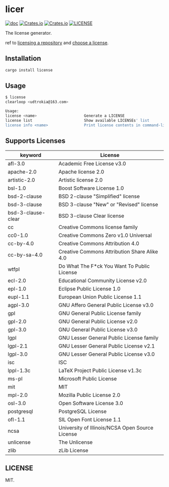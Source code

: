 # licer
[![doc](https://img.shields.io/badge/0.1.0-docs-green.svg)](https://docs.rs/licer/)
[![Crates.io](https://img.shields.io/crates/v/licer.svg)](https://crates.io/crates/licer)
[![Crates.io](https://img.shields.io/crates/d/licer.svg)](https://crates.io/crates/licer)
[![LICENSE](https://img.shields.io/crates/l/licer.svg)](https://choosealicense.com/licenses/mit/)

The license generator.

ref to [licensing a repository][0] and [choose a license][1].

## Installation

```sh
cargo install license
```

## Usage

```sh
$ license
clearloop <udtrokia@163.com>

Usage:
license <name>                     Generate a LICENSE
license list                       Show available LICENSEs' list
license info <name>                Print license contents in command-line
```

## Supports Licenses
| keyword            | License                                         |
|--------------------|-------------------------------------------------|
| afl-3.0            | Academic Free License v3.0                      |
| apache-2.0         | Apache license 2.0                              |
| artistic-2.0       | Artistic license 2.0                            |
| bsl-1.0            | Boost Software License 1.0                      |
| bsd-2-clause       | BSD 2-clause "Simplified" license               |
| bsd-3-clause       | BSD 3-clause "New" or "Revised" license         |
| bsd-3-clause-clear | BSD 3-clause Clear license                      |
| cc                 | Creative Commons license family                 |
| cc0-1.0            | Creative Commons Zero v1.0 Universal            |
| cc-by-4.0          | Creative Commons Attribution 4.0                |
| cc-by-sa-4.0       | Creative Commons Attribution Share Alike 4.0    |
| wtfpl              | Do What The F*ck You Want To Public License     |
| ecl-2.0            | Educational Community License v2.0              |
| epl-1.0            | Eclipse Public License 1.0                      |
| eupl-1.1           | European Union Public License 1.1               |
| agpl-3.0           | GNU Affero General Public License v3.0          |
| gpl                | GNU General Public License family               |
| gpl-2.0            | GNU General Public License v2.0                 |
| gpl-3.0            | GNU General Public License v3.0                 |
| lgpl               | GNU Lesser General Public License family        |
| lgpl-2.1           | GNU Lesser General Public License v2.1          |
| lgpl-3.0           | GNU Lesser General Public License v3.0          |
| isc                | ISC                                             |
| lppl-1.3c          | LaTeX Project Public License v1.3c              |
| ms-pl              | Microsoft Public License                        |
| mit                | MIT                                             |
| mpl-2.0            | Mozilla Public License 2.0                      |
| osl-3.0            | Open Software License 3.0                       |
| postgresql         | PostgreSQL License                              |
| ofl-1.1            | SIL Open Font License 1.1                       |
| ncsa               | University of Illinois/NCSA Open Source License |
| unlicense          | The Unlicense                                   |
| zlib               | zLib License                                    |

## LICENSE
MIT.


[0]: https://help.github.com/en/github/creating-cloning-and-archiving-repositories/licensing-a-repository
[1]: https://choosealicense.com/appendix/
